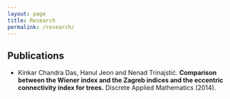 ```yaml
---
layout: page
title: Research
permalink: /research/
---
```



Publications
------------

* Kinkar Chandra Das, Hanul Jeon and Nenad Trinajstić. **Comparison between the Wiener index and the Zagreb indices and the eccentric connectivity index for trees.** Discrete Applied Mathematics (2014).
